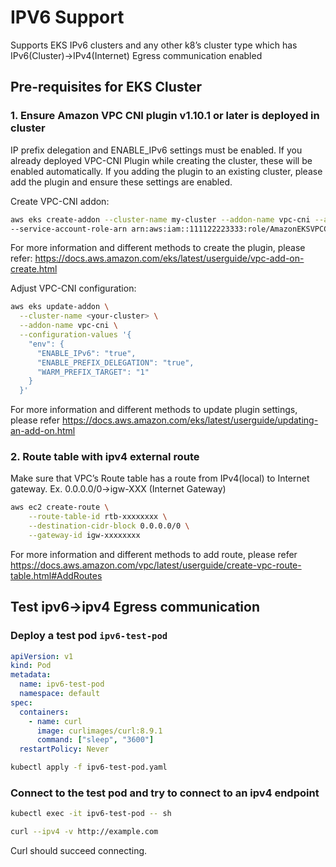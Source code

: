 # IPV6 Support

Supports EKS IPv6 clusters and any other k8’s cluster type which has IPv6(Cluster)->IPv4(Internet) Egress communication enabled

## Pre-requisites for EKS Cluster

### 1. Ensure Amazon VPC CNI plugin v1.10.1 or later is deployed in cluster

IP prefix delegation and ENABLE_IPv6 settings must be enabled. If you already deployed VPC-CNI Plugin while creating the cluster, these will
be enabled automatically. If you adding the plugin to an existing cluster, please add the plugin and ensure these settings are enabled.

Create VPC-CNI addon:

```bash
aws eks create-addon --cluster-name my-cluster --addon-name vpc-cni --addon-version v1.20.0-eksbuild.1 \
--service-account-role-arn arn:aws:iam::111122223333:role/AmazonEKSVPCCNIRole
```

For more information and different methods to create the plugin, please refer:
https://docs.aws.amazon.com/eks/latest/userguide/vpc-add-on-create.html

Adjust VPC-CNI configuration:

```bash
aws eks update-addon \
  --cluster-name <your-cluster> \
  --addon-name vpc-cni \
  --configuration-values '{
    "env": {
      "ENABLE_IPv6": "true",
      "ENABLE_PREFIX_DELEGATION": "true",
      "WARM_PREFIX_TARGET": "1"
    }
  }'
```

For more information and different methods to update plugin settings, please refer
https://docs.aws.amazon.com/eks/latest/userguide/updating-an-add-on.html

### 2. Route table with ipv4 external route

Make sure that VPC’s Route table has a route from IPv4(local) to Internet gateway. Ex. 0.0.0.0/0→igw-XXX (Internet Gateway)

```bash
aws ec2 create-route \
    --route-table-id rtb-xxxxxxxx \
    --destination-cidr-block 0.0.0.0/0 \
    --gateway-id igw-xxxxxxxx
```

For more information and different methods to add route, please refer
https://docs.aws.amazon.com/vpc/latest/userguide/create-vpc-route-table.html#AddRoutes

## Test ipv6->ipv4 Egress communication

### Deploy a test pod `ipv6-test-pod`

```yaml
apiVersion: v1
kind: Pod
metadata:
  name: ipv6-test-pod
  namespace: default
spec:
  containers:
    - name: curl
      image: curlimages/curl:8.9.1
      command: ["sleep", "3600"]
  restartPolicy: Never
```

```bash
kubectl apply -f ipv6-test-pod.yaml
```

### Connect to the test pod and try to connect to an ipv4 endpoint

```bash
kubectl exec -it ipv6-test-pod -- sh

curl --ipv4 -v http://example.com
```

Curl should succeed connecting.
